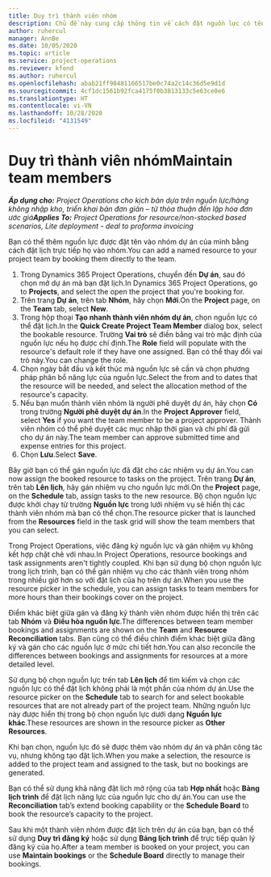 ```yaml
---
title: Duy trì thành viên nhóm
description: Chủ đề này cung cấp thông tin về cách đặt nguồn lực có tên cho nhóm dự án và phân công tác vụ.
author: ruhercul
manager: AnnBe
ms.date: 10/05/2020
ms.topic: article
ms.service: project-operations
ms.reviewer: kfend
ms.author: ruhercul
ms.openlocfilehash: abab21ff98481166517be0c74a2c14c36d5e9d1d
ms.sourcegitcommit: 4cf1dc1561b92fca4175f0b3813133c5e63ce8e6
ms.translationtype: HT
ms.contentlocale: vi-VN
ms.lasthandoff: 10/28/2020
ms.locfileid: "4131549"
---
```

# <a name="maintain-team-members"></a><span data-ttu-id="c88c5-103">Duy trì thành viên nhóm</span><span class="sxs-lookup"><span data-stu-id="c88c5-103">Maintain team members</span></span>

<span data-ttu-id="c88c5-104">_**Áp dụng cho:** Project Operations cho kịch bản dựa trên nguồn lực/hàng không nhập kho, triển khai bản đơn giản – từ thỏa thuận đến lập hóa đơn ước giá_</span><span class="sxs-lookup"><span data-stu-id="c88c5-104">_**Applies To:** Project Operations for resource/non-stocked based scenarios, Lite deployment - deal to proforma invoicing_</span></span>

<span data-ttu-id="c88c5-105">Bạn có thể thêm nguồn lực được đặt tên vào nhóm dự án của mình bằng cách đặt lịch trực tiếp họ vào nhóm.</span><span class="sxs-lookup"><span data-stu-id="c88c5-105">You can add a named resource to your project team by booking them directly to the team.</span></span>

1. <span data-ttu-id="c88c5-106">Trong Dynamics 365 Project Operations, chuyển đến **Dự án**, sau đó chọn mở dự án mà bạn đặt lịch.</span><span class="sxs-lookup"><span data-stu-id="c88c5-106">In Dynamics 365 Project Operations, go to **Projects**, and select the open the project that you're booking for.</span></span>
2. <span data-ttu-id="c88c5-107">Trên trang **Dự án**, trên tab **Nhóm**, hãy chọn **Mới**.</span><span class="sxs-lookup"><span data-stu-id="c88c5-107">On the **Project** page, on the **Team** tab, select **New**.</span></span> 
3. <span data-ttu-id="c88c5-108">Trong hộp thoại **Tạo nhanh thành viên nhóm dự án**, chọn nguồn lực có thể đặt lịch.</span><span class="sxs-lookup"><span data-stu-id="c88c5-108">In the **Quick Create Project Team Member** dialog box, select the bookable resource.</span></span> <span data-ttu-id="c88c5-109">Trường **Vai trò** sẽ điền bằng vai trò mặc định của nguồn lực nếu họ được chỉ định.</span><span class="sxs-lookup"><span data-stu-id="c88c5-109">The **Role** field will populate with the resource's default role if they have one assigned.</span></span> <span data-ttu-id="c88c5-110">Bạn có thể thay đổi vai trò này.</span><span class="sxs-lookup"><span data-stu-id="c88c5-110">You can change the role.</span></span> 
4. <span data-ttu-id="c88c5-111">Chọn ngày bắt đầu và kết thúc mà nguồn lực sẽ cần và chọn phương pháp phân bổ năng lực của nguồn lực.</span><span class="sxs-lookup"><span data-stu-id="c88c5-111">Select the from and to dates that the resource will be needed, and select the allocation method of the resource's capacity.</span></span> 
5. <span data-ttu-id="c88c5-112">Nếu bạn muốn thành viên nhóm là người phê duyệt dự án, hãy chọn **Có** trong trường **Người phê duyệt dự án**.</span><span class="sxs-lookup"><span data-stu-id="c88c5-112">In the **Project Approver** field, select **Yes** if you want the team member to be a project approver.</span></span> <span data-ttu-id="c88c5-113">Thành viên nhóm có thể phê duyệt các mục nhập thời gian và chi phí đã gửi cho dự án này.</span><span class="sxs-lookup"><span data-stu-id="c88c5-113">The team member can approve submitted time and expense entries for this project.</span></span> 
6. <span data-ttu-id="c88c5-114">Chọn **Lưu**.</span><span class="sxs-lookup"><span data-stu-id="c88c5-114">Select **Save**.</span></span>

<span data-ttu-id="c88c5-115">Bây giờ bạn có thể gán nguồn lực đã đặt cho các nhiệm vụ dự án.</span><span class="sxs-lookup"><span data-stu-id="c88c5-115">You can now assign the booked resource to tasks on the project.</span></span> <span data-ttu-id="c88c5-116">Trên trang **Dự án**, trên tab **Lên lịch**, hãy gán nhiệm vụ cho nguồn lực mới.</span><span class="sxs-lookup"><span data-stu-id="c88c5-116">On the **Project** page, on the **Schedule** tab, assign tasks to the new resource.</span></span> <span data-ttu-id="c88c5-117">Bộ chọn nguồn lực được khởi chạy từ trường **Nguồn lực** trong lưới nhiệm vụ sẽ hiển thị các thành viên nhóm mà bạn có thể chọn.</span><span class="sxs-lookup"><span data-stu-id="c88c5-117">The resource picker that is launched from the **Resources** field in the task grid will show the team members that you can select.</span></span>


<span data-ttu-id="c88c5-118">Trong Project Operations, việc đăng ký nguồn lực và gán nhiệm vụ không kết hợp chặt chẽ với nhau.</span><span class="sxs-lookup"><span data-stu-id="c88c5-118">In Project Operations, resource bookings and task assignments aren't tightly coupled.</span></span> <span data-ttu-id="c88c5-119">Khi bạn sử dụng bộ chọn nguồn lực trong lịch trình, bạn có thể gán nhiệm vụ cho các thành viên trong nhóm trong nhiều giờ hơn so với đặt lịch của họ trên dự án.</span><span class="sxs-lookup"><span data-stu-id="c88c5-119">When you use the resource picker in the schedule, you can assign tasks to team members for more hours than their bookings cover on the project.</span></span>

<span data-ttu-id="c88c5-120">Điểm khác biệt giữa gán và đăng ký thành viên nhóm được hiển thị trên các tab **Nhóm** và **Điều hòa nguồn lực**.</span><span class="sxs-lookup"><span data-stu-id="c88c5-120">The differences between team member bookings and assignments are shown on the **Team** and **Resource Reconciliation** tabs.</span></span> <span data-ttu-id="c88c5-121">Bạn cũng có thể điều chỉnh điểm khác biệt giữa đăng ký và gán cho các nguồn lực ở mức chi tiết hơn.</span><span class="sxs-lookup"><span data-stu-id="c88c5-121">You can also reconcile the differences between bookings and assignments for resources at a more detailed level.</span></span>

<span data-ttu-id="c88c5-122">Sử dụng bộ chọn nguồn lực trên tab **Lên lịch** để tìm kiếm và chọn các nguồn lực có thể đặt lịch không phải là một phần của nhóm dự án.</span><span class="sxs-lookup"><span data-stu-id="c88c5-122">Use the resource picker on the **Schedule** tab to search for and select bookable resources that are not already part of the project team.</span></span> <span data-ttu-id="c88c5-123">Những nguồn lực này được hiển thị trong bộ chọn nguồn lực dưới dạng **Nguồn lực khác**.</span><span class="sxs-lookup"><span data-stu-id="c88c5-123">These resources are shown in the resource picker as **Other Resources**.</span></span>

<span data-ttu-id="c88c5-124">Khi bạn chọn, nguồn lực đó sẽ được thêm vào nhóm dự án và phân công tác vụ, nhưng không tạo đặt lịch.</span><span class="sxs-lookup"><span data-stu-id="c88c5-124">When you make a selection, the resource is added to the project team and assigned to the task, but no bookings are generated.</span></span>

<span data-ttu-id="c88c5-125">Bạn có thể sử dụng khả năng đặt lịch mở rộng của tab **Hợp nhất** hoặc **Bảng lịch trình** để đặt lịch năng lực của nguồn lực cho dự án.</span><span class="sxs-lookup"><span data-stu-id="c88c5-125">You can use the **Reconciliation** tab’s extend booking capability or the **Schedule Board** to book the resource’s capacity to the project.</span></span>

<span data-ttu-id="c88c5-126">Sau khi một thành viên nhóm được đặt lịch trên dự án của bạn, bạn có thể sử dụng **Duy trì đăng ký** hoặc sử dụng **Bảng lịch trình** để trực tiếp quản lý đăng ký của họ.</span><span class="sxs-lookup"><span data-stu-id="c88c5-126">After a team member is booked on your project, you can use **Maintain bookings** or the **Schedule Board** directly to manage their bookings.</span></span>
